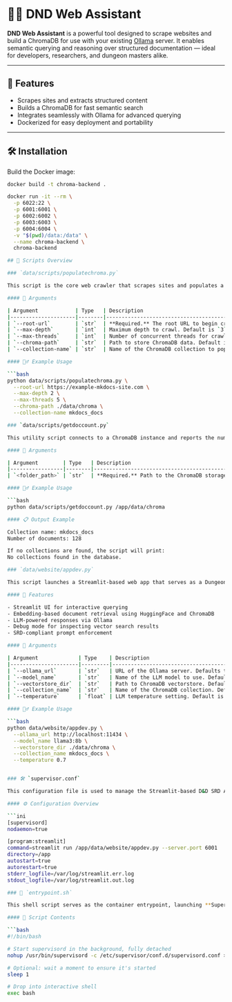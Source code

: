 # 🧙‍♂️ DND Web Assistant

**DND Web Assistant** is a powerful tool designed to scrape websites and build a ChromaDB for use with your existing [Ollama](https://ollama.com/) server. It enables semantic querying and reasoning over structured documentation — ideal for developers, researchers, and dungeon masters alike. 

---

## 🚀 Features

- Scrapes sites and extracts structured content
- Builds a ChromaDB for fast semantic search
- Integrates seamlessly with Ollama for advanced querying
- Dockerized for easy deployment and portability

---

## 🛠 Installation

Build the Docker image:

```bash
docker build -t chroma-backend .

docker run -it --rm \
  -p 6022:22 \
  -p 6001:6001 \
  -p 6002:6002 \
  -p 6003:6003 \
  -p 6004:6004 \
  -v "$(pwd)/data:/data" \
  --name chroma-backend \
  chroma-backend

## 🧾 Scripts Overview

### `data/scripts/populatechroma.py`

This script is the core web crawler that scrapes sites and populates a ChromaDB collection with the extracted content. My recommendation is to use the defaults and just pass it a url to start crawling. Once you have it working you can adjust.  By default is does recreate the db so it will overwrite the existing chromadb.

#### 🔧 Arguments

| Argument            | Type   | Description                                                                 |
|---------------------|--------|-----------------------------------------------------------------------------|
| `--root-url`        | `str`  | **Required.** The root URL to begin crawling from.                          |
| `--max-depth`       | `int`  | Maximum depth to crawl. Default is `3`.                                     |
| `--max-threads`     | `int`  | Number of concurrent threads for crawling. Default is `10`.                 |
| `--chroma-path`     | `str`  | Path to store ChromaDB data. Default is `../chroma`.                        |
| `--collection-name` | `str`  | Name of the ChromaDB collection to populate. Default is `"web_crawl"`.     |

#### 🏃‍♂️ Example Usage

```bash
python data/scripts/populatechroma.py \
  --root-url https://example-mkdocs-site.com \
  --max-depth 2 \
  --max-threads 5 \
  --chroma-path ./data/chroma \
  --collection-name mkdocs_docs

### `data/scripts/getdoccount.py`

This utility script connects to a ChromaDB instance and reports the number of documents in the first available collection.

#### 🔧 Arguments

| Argument        | Type   | Description                                      |
|-----------------|--------|--------------------------------------------------|
| `<folder_path>` | `str`  | **Required.** Path to the ChromaDB storage folder.|

#### 🏃‍♂️ Example Usage

```bash
python data/scripts/getdoccount.py /app/data/chroma

#### 📋 Output Example

Collection name: mkdocs_docs
Number of documents: 128

If no collections are found, the script will print:
No collections found in the database.

### `data/website/appdev.py`

This script launches a Streamlit-based web app that serves as a Dungeons & Dragons 5e SRD assistant. It uses a local Ollama LLM and ChromaDB to answer user questions based strictly on SRD-compliant content.

#### 🧠 Features

- Streamlit UI for interactive querying
- Embedding-based document retrieval using HuggingFace and ChromaDB
- LLM-powered responses via Ollama
- Debug mode for inspecting vector search results
- SRD-compliant prompt enforcement

#### 🔧 Arguments

| Argument             | Type    | Description                                                                 |
|----------------------|---------|-----------------------------------------------------------------------------|
| `--ollama_url`       | `str`   | URL of the Ollama server. Defaults to auto-detected host IP.               |
| `--model_name`       | `str`   | Name of the LLM model to use. Default is `"llama3:8b"`.                     |
| `--vectorstore_dir`  | `str`   | Path to ChromaDB vectorstore. Defaults to `../chroma`.                      |
| `--collection_name`  | `str`   | Name of the ChromaDB collection. Default is `"web_crawl"`.                  |
| `--temperature`      | `float` | LLM temperature setting. Default is `0`.                                    |

#### 🏃‍♂️ Example Usage

```bash
python data/website/appdev.py \
  --ollama_url http://localhost:11434 \
  --model_name llama3:8b \
  --vectorstore_dir ./data/chroma \
  --collection_name mkdocs_docs \
  --temperature 0.7


### 🛠️ `supervisor.conf`

This configuration file is used to manage the Streamlit-based D&D SRD Assistant via **Supervisor**, ensuring it runs continuously and restarts automatically if it crashes.

#### ⚙️ Configuration Overview

```ini
[supervisord]
nodaemon=true

[program:streamlit]
command=streamlit run /app/data/website/appdev.py --server.port 6001
directory=/app
autostart=true
autorestart=true
stderr_logfile=/var/log/streamlit.err.log
stdout_logfile=/var/log/streamlit.out.log

### 🚪 `entrypoint.sh`

This shell script serves as the container entrypoint, launching **Supervisor** to manage the Streamlit app and then opening an interactive shell.

#### 📄 Script Contents

```bash
#!/bin/bash

# Start supervisord in the background, fully detached
nohup /usr/bin/supervisord -c /etc/supervisor/conf.d/supervisord.conf > /var/log/supervisord.out 2>&1 &

# Optional: wait a moment to ensure it's started
sleep 1

# Drop into interactive shell
exec bash




